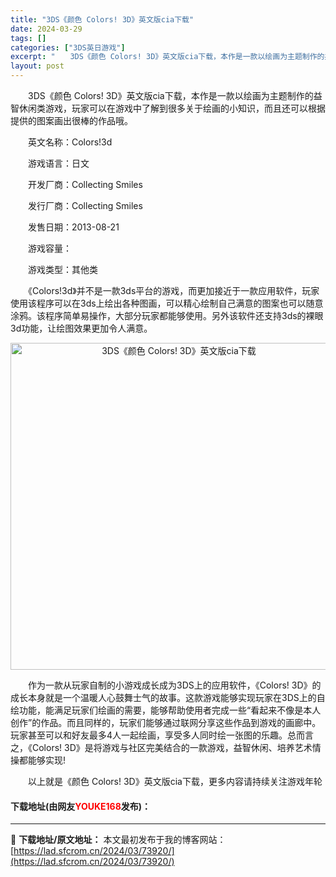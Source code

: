 ```yaml
---
title: "3DS《颜色 Colors! 3D》英文版cia下载"
date: 2024-03-29
tags: []
categories: ["3DS英日游戏"]
excerpt: "　　3DS《颜色 Colors! 3D》英文版cia下载，本作是一款以绘画为主题制作的益智休闲类游戏，玩家可以在游戏中了解到很多关于绘画的小知识，而且还可以根据提供的图案画出很棒的作品哦。 　　英文名称：Colors!3d 　　游戏语言：日文 　　开发厂商：Collecting Smiles 　　发&hellip;"
layout: post
---
```


 <p>　　3DS《颜色 Colors! 3D》英文版cia下载，本作是一款以绘画为主题制作的益智休闲类游戏，玩家可以在游戏中了解到很多关于绘画的小知识，而且还可以根据提供的图案画出很棒的作品哦。</p> <p>　　英文名称：Colors!3d</p> <p>　　游戏语言：日文</p> <p>　　开发厂商：Collecting Smiles</p> <p>　　发行厂商：Collecting Smiles</p> <p>　　发售日期：2013-08-21</p> <p>　　游戏容量：</p> <p>　　游戏类型：其他类</p> <p>　　《Colors!3d》并不是一款3ds平台的游戏，而更加接近于一款应用软件，玩家使用该程序可以在3ds上绘出各种图画，可以精心绘制自己满意的图案也可以随意涂鸦。该程序简单易操作，大部分玩家都能够使用。另外该软件还支持3ds的裸眼3d功能，让绘图效果更加令人满意。</p> <p align="center"><img align="" border="0" src="https://lad.sfcrom.cn/wp-content/uploads/2024/03/20240329_6606331e3f0f7.jpg" width="523" alt="3DS《颜色 Colors! 3D》英文版cia下载" /></p> <p>　　作为一款从玩家自制的小游戏成长成为3DS上的应用软件，《Colors! 3D》的成长本身就是一个温暖人心鼓舞士气的故事。这款游戏能够实现玩家在3DS上的自绘功能，能满足玩家们绘画的需要，能够帮助使用者完成一些&ldquo;看起来不像是本人创作&rdquo;的作品。而且同样的，玩家们能够通过联网分享这些作品到游戏的画廊中。玩家甚至可以和好友最多4人一起绘画，享受多人同时绘一张图的乐趣。总而言之，《Colors! 3D》是将游戏与社区完美结合的一款游戏，益智休闲、培养艺术情操都能够实现!</p> <p>　　以上就是《颜色 Colors! 3D》英文版cia下载，更多内容请持续关注游戏年轮</p> <p><h4>下载地址(由网友<font color="red">YOUKE168</font>发布)：</h4></p> 

---
📖 **下载地址/原文地址：** 本文最初发布于我的博客网站：[https://lad.sfcrom.cn/2024/03/73920/](https://lad.sfcrom.cn/2024/03/73920/)
